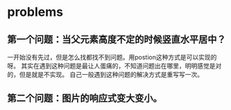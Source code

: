# problems

## 第一个问题：当父元素高度不定的时候竖直水平居中？
一开始没有先过，但是怎么找都找不到问题。用postion这种方式是可以实现的呀。
其实在遇到这种问题是最让人蛋痛的，不知道问题出在哪里，明明感觉是对的，但是就是不实现。
自己一般遇到这种问题的解决方式是重写写一次。

## 第二个问题：图片的响应式变大变小。
